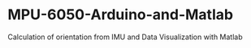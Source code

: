 # MPU-6050-Arduino-and-Matlab
Calculation of orientation from IMU and Data Visualization with Matlab 
